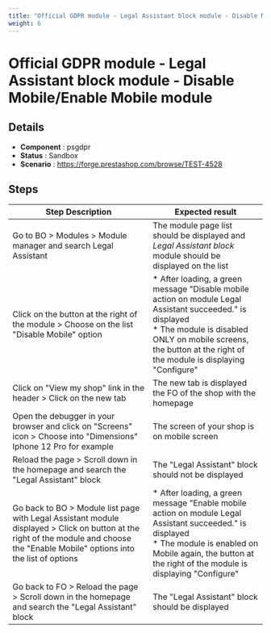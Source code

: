 ```yaml
---
title: "Official GDPR module - Legal Assistant block module - Disable Mobile/Enable Mobile module"
weight: 6
---
```


# Official GDPR module - Legal Assistant block module - Disable Mobile/Enable Mobile module
## Details
* **Component** : psgdpr
* **Status** : Sandbox
* **Scenario** : https://forge.prestashop.com/browse/TEST-4528

## Steps
| Step Description | Expected result |
| ----- | ----- |
| Go to BO > Modules > Module manager and search Legal Assistant | The module page list should be displayed and *Legal Assistant block* module should be displayed on the list |
| Click on the button at the right of the module > Choose on the list "Disable Mobile" option | * After loading, a green message "Disable mobile action on module Legal Assistant succeeded." is displayed<br> * The module is disabled ONLY on mobile screens, the button at the right of the module is displaying "Configure" |
| Click on "View my shop" link in the header > Click on the new tab | The new tab is displayed the FO of the shop with the homepage |
| Open the debugger in your browser and click on "Screens" icon > Choose into "Dimensions" Iphone 12 Pro for example | The screen of your shop is on mobile screen |
| Reload the page > Scroll down in the homepage and search the "Legal Assistant" block | The "Legal Assistant" block should not be displayed |
| Go back to BO > Module list page with Legal Assistant module displayed > Click on button at the right of the module and choose the "Enable Mobile" options into the list of options | * After loading, a green message "Enable mobile action on module Legal Assistant succeeded." is displayed<br> * The module is enabled on Mobile again, the button at the right of the module is displaying "Configure" |
| Go back to FO > Reload the page > Scroll down in the homepage and search the "Legal Assistant" block | The "Legal Assistant" block should be displayed |
